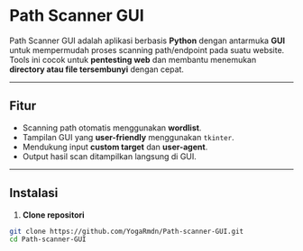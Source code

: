 # Path Scanner GUI

Path Scanner GUI adalah aplikasi berbasis **Python** dengan antarmuka **GUI** untuk mempermudah proses scanning path/endpoint pada suatu website. Tools ini cocok untuk **pentesting web** dan membantu menemukan **directory atau file tersembunyi** dengan cepat.

---

## Fitur

- Scanning path otomatis menggunakan **wordlist**.
- Tampilan GUI yang **user-friendly** menggunakan `tkinter`.
- Mendukung input **custom target** dan **user-agent**.
- Output hasil scan ditampilkan langsung di GUI.

---

## Instalasi

1. **Clone repositori**
```bash
git clone https://github.com/YogaRmdn/Path-scanner-GUI.git
cd Path-scanner-GUI
```
